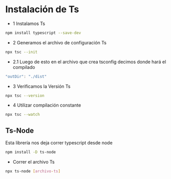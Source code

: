 # Instalación de Ts

- 1 Instalamos Ts

```Bash
npm install typescript --save-dev
```

- 2 Generamos el archivo de configuración Ts

```Bash
npx tsc --init
```

- 2.1 Luego de esto en el archivo que crea tsconfig decimos donde hará el compilado

```Javascript
"outDir": "./dist"
```

- 3 Verificamos la Versión Ts

```Bash
npx tsc --version
```

- 4 Utilizar compilación constante

```Bash
npx tsc --watch
```

## Ts-Node

Esta librería nos deja correr typescript desde node

```Bash
npm install -D ts-node
```

- Correr el archivo Ts

```Bash
npx ts-node [archivo-ts]
```
